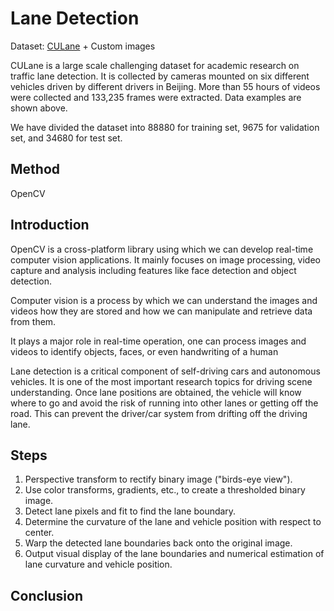 # Lane Detection
Dataset: [CULane](https://arxiv.org/pdf/1712.06080.pdf) + Custom images

CULane is a large scale challenging dataset for academic research on traffic lane detection. It is collected by cameras mounted on six different vehicles driven by different drivers in Beijing. More than 55 hours of videos were collected and 133,235 frames were extracted. Data examples are shown above.

We have divided the dataset into 88880 for training set, 9675 for validation set, and 34680 for test set.

## Method
OpenCV

## Introduction
OpenCV is a cross-platform library using which we can develop real-time computer vision applications. It mainly focuses on image processing, video capture and analysis including features like face detection and object detection.

Computer vision is a process by which we can understand the images and videos how they are stored and how we can manipulate and retrieve data from them.

It plays a major role in real-time operation, one can process images and videos to identify objects, faces, or even handwriting of a human

Lane detection is a critical component of self-driving cars and autonomous vehicles. It is one of the most important research topics for driving scene understanding. Once lane positions are obtained, the vehicle will know where to go and avoid the risk of running into other lanes or getting off the road. This can prevent the driver/car system from drifting off the driving lane.

## Steps
1. Perspective transform to rectify binary image ("birds-eye view").
2. Use color transforms, gradients, etc., to create a thresholded binary image.
3. Detect lane pixels and fit to find the lane boundary.
6. Determine the curvature of the lane and vehicle position with respect to center.
4. Warp the detected lane boundaries back onto the original image.
5. Output visual display of the lane boundaries and numerical estimation of lane curvature and vehicle position.

## Conclusion
